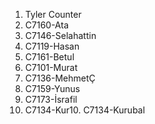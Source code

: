 1. Tyler Counter
2. C7160-Ata
3. C7146-Selahattin
4. C7119-Hasan
5. C7161-Betul
6. C7101-Murat
7. C7136-MehmetÇ
8. C7159-Yunus
9. C7173-İsrafil
10. C7134-Kur10. C7134-Kurubal
